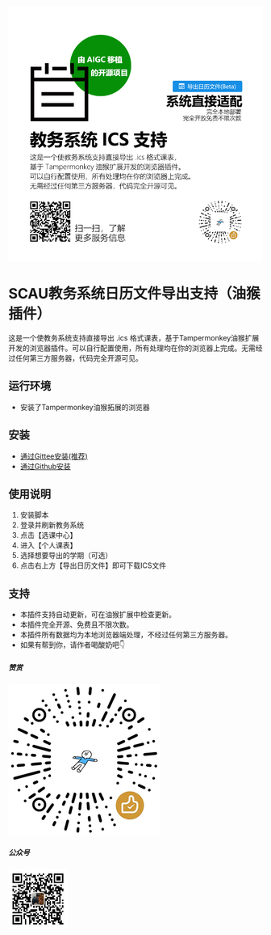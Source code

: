 ![poster](/doc/poster.png)

# SCAU教务系统日历文件导出支持（油猴插件）
这是一个使教务系统支持直接导出 .ics 格式课表，基于Tampermonkey油猴扩展开发的浏览器插件。可以自行配置使用，所有处理均在你的浏览器上完成。无需经过任何第三方服务器，代码完全开源可见。
## 运行环境
- 安装了Tampermonkey油猴拓展的浏览器
## 安装
- [通过Gittee安装(推荐)](https://gitee.com/YelloooBlue/SCAUJWXT-CalendarSupport_Tampermonkey/raw/main/src/jwxtcalendar.user.js)
- [通过Github安装](https://github.com/YelloooBlue/SCAUJWXT-CalendarSupport_Tampermonkey/raw/main/src/jwxtcalendar.user.js)
## 使用说明
1. 安装脚本
2. 登录并刷新教务系统
3. 点击【选课中心】
4. 进入【个人课表】
5. 选择想要导出的学期（可选）
6. 点击右上方【导出日历文件】即可下载ICS文件
## 支持
- 本插件支持自动更新，可在油猴扩展中检查更新。
- 本插件完全开源、免费且不限次数。
- 本插件所有数据均为本地浏览器端处理，不经过任何第三方服务器。
- 如果有帮到你，请作者喝酸奶吧👇
##### 赞赏
![support](/doc/good.png)
##### 公众号
![mp](/doc/mp.jpg)




